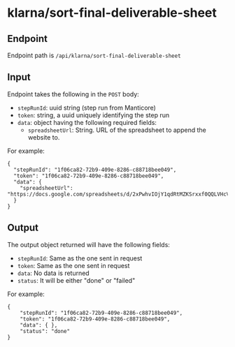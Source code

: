 # klarna/sort-final-deliverable-sheet

## Endpoint

Endpoint path is `/api/klarna/sort-final-deliverable-sheet`

## Input

Endpoint takes the following in the `POST` body:

- `stepRunId`: uuid string (step run from Manticore)
- `token`: string, a uuid uniquely identifying the step run
- `data`: object having the following required fields:
    - `spreadsheetUrl`: String. URL of the spreadsheet to append the website to.

For example:
```
{
  "stepRunId": "1f06ca82-72b9-409e-8286-c88718bee049",
  "token": "1f06ca82-72b9-409e-8286-c88718bee049",
  "data": {
    "spreadsheetUrl": "https://docs.google.com/spreadsheets/d/2xPwhvIOjY1qdRtMZKSrxxf0QQLVHcVQXJnFfRBfZE5w",
  }
}
```

## Output

The output object returned will have the following fields:

-	`stepRunId`: Same as the one sent in request
-	`token`: Same as the one sent in request
-	`data`: No data is returned
- `status`: It will be either "done" or "failed"


For example:
```
{
    "stepRunId": "1f06ca82-72b9-409e-8286-c88718bee049",
    "token": "1f06ca82-72b9-409e-8286-c88718bee049",
    "data": { },
    "status": "done"
}
```